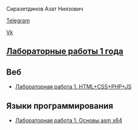 Сиразетдинов Азат Ниязович
<!-- ![](https://komarev.com/ghpvc/?username=Azat2202) -->

[Telegram](t.me/Azat2202)

[Vk](vk.com/Azat2202)

## [Лабораторные работы 1 года](first%20year.md)

## Веб
- [Лабораторная работа 1. HTML+CSS+PHP+JS](https://github.com/Azat2202/Web_lab1)

## Языки программирования
- [Лабораторная работа 1. Основы asm x64](https://gitlab.se.ifmo.ru/Azat222/assignment-1-io-library)
